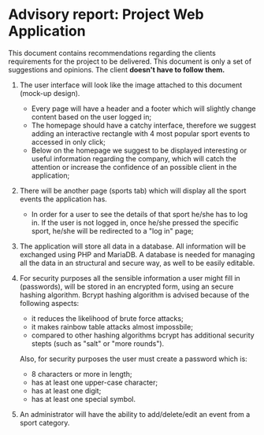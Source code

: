 # Advisory report: Project Web Application

This document contains recommendations regarding the clients requirements for the project to be delivered.
This document is only a set of suggestions and opinions. The client **doesn't have to follow them.**

1. The user interface will look like the image attached to this document (mock-up design).

    - Every page will have a header and a footer which will slightly change content based on the user logged in;
    - The homepage should have a catchy interface, therefore we suggest adding an interactive rectangle with 4 most popular sport events to accessed in only click;
    - Below on the homepage we suggest to be displayed interesting or useful information regarding the company, which will catch the attention or increase the confidence of an possible client in the application;

2. There will be another page (sports tab) which will display all the sport events the application has.

    - In order for a user to see the details of that sport he/she has to log in. If the user is not logged in, once he/she pressed the specific sport, he/she will be redirected to a "log in" page;

3. The application will store all data in a database. All information will be exchanged using PHP and MariaDB. A database is needed for managing all the data in an structural and secure way, as well to be easily editable.

4. For security purposes all the sensible information a user might fill in (passwords), will be stored in an encrypted form, using an secure hashing algorithm.
   Bcrypt hashing algorithm is advised because of the following aspects:

    - it reduces the likelihood of brute force attacks;
    - it makes rainbow table attacks almost impossbile;
    - compared to other hashing algorithms bcrypt has additional security stepts (such as "salt" or "more rounds").

    Also, for security purposes the user must create a password which is:

    - 8 characters or more in length;
    - has at least one upper-case character;
    - has at least one digit;
    - has at least one special symbol.

5. An administrator will have the ability to add/delete/edit an event from a sport category.
